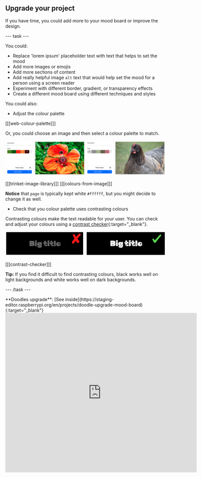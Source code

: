 ## Upgrade your project

If you have time, you could add more to your mood board or improve the design.

--- task ---

You could:

+ Replace 'lorem ipsum' placeholder text with text that helps to set the mood
+ Add more images or emojis
+ Add more sections of content
+ Add really helpful image `alt` text that would help set the mood for a person using a screen reader
+ Experiment with different border, gradient, or transparency effects
+ Create a different mood board using different techniques and styles 

You could also:
+ Adjust the colour palette

[[[web-colour-palette]]]

Or, you could choose an image and then select a colour palette to match.

![Examples of colour palettes from images.](images/image-palette.png)

[[[trinket-image-library]]]
[[[colours-from-image]]]

**Notice** that `page` is typically kept white `#ffffff`, but you might decide to change it as well. 

+ Check that you colour palette uses contrasting colours

Contrasting colours make the text readable for your user. You can check and adjust your colours using a [contrast checker](https://webaim.org/resources/contrastchecker/){:target="_blank"}.

![alt=""](images/contrast-examples.png)

[[[contrast-checker]]]

**Tip:** If you find it difficult to find contrasting colours, black works well on light backgrounds and white works well on dark backgrounds. 

--- /task ---

<div>
**Doodles upgrade**: [See inside](https://staging-editor.raspberrypi.org/en/projects/doodle-upgrade-mood-board){:target="_blank"}
<div>
<iframe src="https://staging-editor.raspberrypi.org/en/embed/viewer/doodle-upgrade-mood-board" width="600" height="500" frameborder="0" marginwidth="0" marginheight="0" allowfullscreen> </iframe>
</div>
</div>

